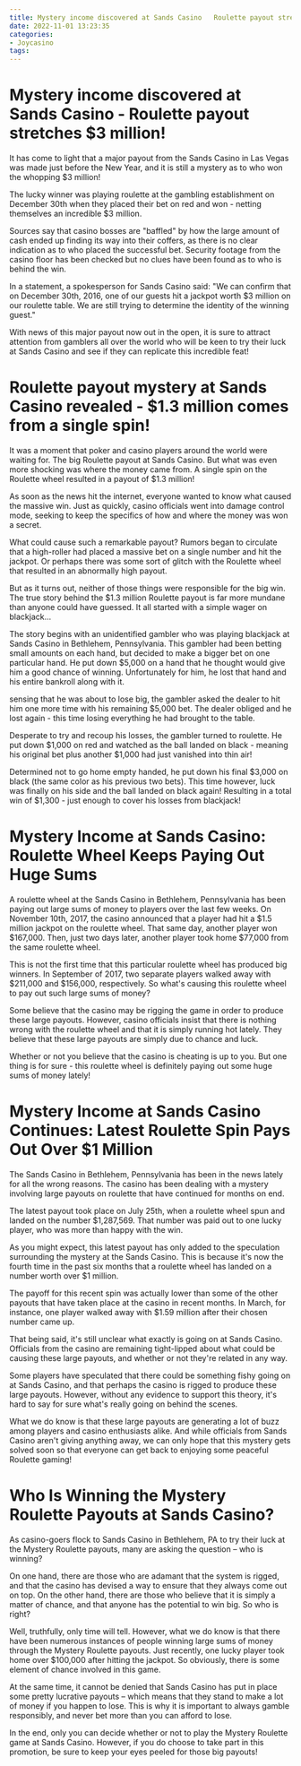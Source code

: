 ```yaml
---
title: Mystery income discovered at Sands Casino   Roulette payout stretches $3 million!
date: 2022-11-01 13:23:35
categories:
- Joycasino
tags:
---
```



#  Mystery income discovered at Sands Casino - Roulette payout stretches $3 million!

It has come to light that a major payout from the Sands Casino in Las Vegas was made just before the New Year, and it is still a mystery as to who won the whopping $3 million!

The lucky winner was playing roulette at the gambling establishment on December 30th when they placed their bet on red and won - netting themselves an incredible $3 million.

Sources say that casino bosses are "baffled" by how the large amount of cash ended up finding its way into their coffers, as there is no clear indication as to who placed the successful bet. Security footage from the casino floor has been checked but no clues have been found as to who is behind the win.

In a statement, a spokesperson for Sands Casino said: "We can confirm that on December 30th, 2016, one of our guests hit a jackpot worth $3 million on our roulette table. We are still trying to determine the identity of the winning guest."

With news of this major payout now out in the open, it is sure to attract attention from gamblers all over the world who will be keen to try their luck at Sands Casino and see if they can replicate this incredible feat!

#  Roulette payout mystery at Sands Casino revealed - $1.3 million comes from a single spin!

It was a moment that poker and casino players around the world were waiting for. The big Roulette payout at Sands Casino. But what was even more shocking was where the money came from. A single spin on the Roulette wheel resulted in a payout of $1.3 million!

As soon as the news hit the internet, everyone wanted to know what caused the massive win. Just as quickly, casino officials went into damage control mode, seeking to keep the specifics of how and where the money was won a secret.

What could cause such a remarkable payout? Rumors began to circulate that a high-roller had placed a massive bet on a single number and hit the jackpot. Or perhaps there was some sort of glitch with the Roulette wheel that resulted in an abnormally high payout.

But as it turns out, neither of those things were responsible for the big win. The true story behind the $1.3 million Roulette payout is far more mundane than anyone could have guessed. It all started with a simple wager on blackjack...

The story begins with an unidentified gambler who was playing blackjack at Sands Casino in Bethlehem, Pennsylvania. This gambler had been betting small amounts on each hand, but decided to make a bigger bet on one particular hand. He put down $5,000 on a hand that he thought would give him a good chance of winning. Unfortunately for him, he lost that hand and his entire bankroll along with it.

 sensing that he was about to lose big, the gambler asked the dealer to hit him one more time with his remaining $5,000 bet. The dealer obliged and he lost again - this time losing everything he had brought to the table.

Desperate to try and recoup his losses, the gambler turned to roulette. He put down $1,000 on red and watched as the ball landed on black - meaning his original bet plus another $1,000 had just vanished into thin air!

Determined not to go home empty handed, he put down his final $3,000 on black (the same color as his previous two bets). This time however, luck was finally on his side and the ball landed on black again! Resulting in a total win of $1,300 - just enough to cover his losses from blackjack!

#  Mystery Income at Sands Casino: Roulette Wheel Keeps Paying Out Huge Sums

A roulette wheel at the Sands Casino in Bethlehem, Pennsylvania has been paying out large sums of money to players over the last few weeks. On November 10th, 2017, the casino announced that a player had hit a $1.5 million jackpot on the roulette wheel. That same day, another player won $167,000. Then, just two days later, another player took home $77,000 from the same roulette wheel.

This is not the first time that this particular roulette wheel has produced big winners. In September of 2017, two separate players walked away with $211,000 and $156,000, respectively. So what's causing this roulette wheel to pay out such large sums of money?

Some believe that the casino may be rigging the game in order to produce these large payouts. However, casino officials insist that there is nothing wrong with the roulette wheel and that it is simply running hot lately. They believe that these large payouts are simply due to chance and luck.

Whether or not you believe that the casino is cheating is up to you. But one thing is for sure - this roulette wheel is definitely paying out some huge sums of money lately!

#  Mystery Income at Sands Casino Continues: Latest Roulette Spin Pays Out Over $1 Million

The Sands Casino in Bethlehem, Pennsylvania has been in the news lately for all the wrong reasons. The casino has been dealing with a mystery involving large payouts on roulette that have continued for months on end.

The latest payout took place on July 25th, when a roulette wheel spun and landed on the number $1,287,569. That number was paid out to one lucky player, who was more than happy with the win.

As you might expect, this latest payout has only added to the speculation surrounding the mystery at the Sands Casino. This is because it's now the fourth time in the past six months that a roulette wheel has landed on a number worth over $1 million.

The payoff for this recent spin was actually lower than some of the other payouts that have taken place at the casino in recent months. In March, for instance, one player walked away with $1.59 million after their chosen number came up.

That being said, it's still unclear what exactly is going on at Sands Casino. Officials from the casino are remaining tight-lipped about what could be causing these large payouts, and whether or not they're related in any way.

Some players have speculated that there could be something fishy going on at Sands Casino, and that perhaps the casino is rigged to produce these large payouts. However, without any evidence to support this theory, it's hard to say for sure what's really going on behind the scenes.

What we do know is that these large payouts are generating a lot of buzz among players and casino enthusiasts alike. And while officials from Sands Casino aren't giving anything away, we can only hope that this mystery gets solved soon so that everyone can get back to enjoying some peaceful Roulette gaming!

#  Who Is Winning the Mystery Roulette Payouts at Sands Casino?

As casino-goers flock to Sands Casino in Bethlehem, PA to try their luck at the Mystery Roulette payouts, many are asking the question – who is winning?

On one hand, there are those who are adamant that the system is rigged, and that the casino has devised a way to ensure that they always come out on top. On the other hand, there are those who believe that it is simply a matter of chance, and that anyone has the potential to win big. So who is right?

Well, truthfully, only time will tell. However, what we do know is that there have been numerous instances of people winning large sums of money through the Mystery Roulette payouts. Just recently, one lucky player took home over $100,000 after hitting the jackpot. So obviously, there is some element of chance involved in this game.

At the same time, it cannot be denied that Sands Casino has put in place some pretty lucrative payouts – which means that they stand to make a lot of money if you happen to lose. This is why it is important to always gamble responsibly, and never bet more than you can afford to lose.

In the end, only you can decide whether or not to play the Mystery Roulette game at Sands Casino. However, if you do choose to take part in this promotion, be sure to keep your eyes peeled for those big payouts!
